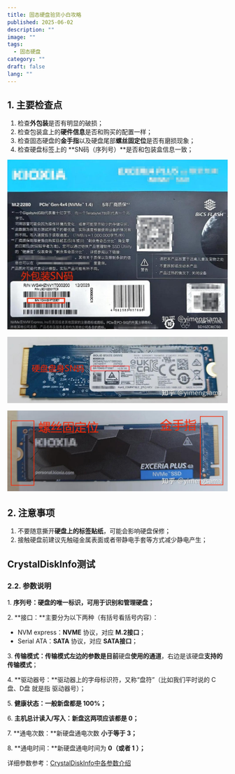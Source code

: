 ```yaml
---
title: 固态硬盘验货小白攻略
published: 2025-06-02
description: ""
image: ""
tags:
  - 固态硬盘
category: ""
draft: false
lang: ""
---
```


## 1. 主要检查点

1. 检查**外包装**是否有明显的破损；
2. 检查包装盒上的**硬件信息**是否和购买的配置一样；
3. 检查固态硬盘的**金手指**以及硬盘尾部**螺丝固定位**是否有磨损现象；
4. 检查硬盘标签上的 **SN码（序列号）**是否和包装盒信息一致；

![](../assets/验货/固态硬盘验货小白攻略/固态硬盘验货小白攻略-20251006214804238.jpg)

![](../assets/验货/固态硬盘验货小白攻略/固态硬盘验货小白攻略-20251006214804270.jpg)

![](../assets/验货/固态硬盘验货小白攻略/固态硬盘验货小白攻略-20251006214804319.jpg)

## 2. 注意事项

1. 不要随意撕开**硬盘上的标签贴纸**，可能会影响硬盘保修；
2. 接触硬盘前建议先触碰金属表面或者带静电手套等方式减少静电产生；


## CrystalDiskInfo测试


### 2.2. 参数说明

1. **序列号：硬盘的唯一标识，**可用于识别和管理硬盘**；**

2. **接口：**主要分为以下两种（有括号看括号内容）：

- NVM express：**NVME** 协议，对应 **M.2接口**；
- Serial ATA：**SATA** 协议，对应 **SATA接口**；

3. **传输模式：**传输模式左边的参数是**目前**硬盘**使用的通道**，右边是该硬盘**支持的传输模式**；

4. **驱动器号：**驱动器上的字母标识符，又称“盘符”（比如我们平时说的 C盘、D盘 就是指 驱动器号）；

5. **健康状态：一般新盘都是 100%；**

6. **主机总计读入/写入：**新盘这**两项应该都是 0；**

7. **通电次数：**新硬盘通电次数 **小于等于 3；**

8. **通电时间：**新硬盘通电时间为 **0（或者 1 ）；**

  

详细参数参考：[CrystalDiskInfo中各参数介绍](https://link.zhihu.com/?target=https%3A//www.yuque.com/yimengsama/hkcyl0/xl8e5s7gqd0gzi15)
